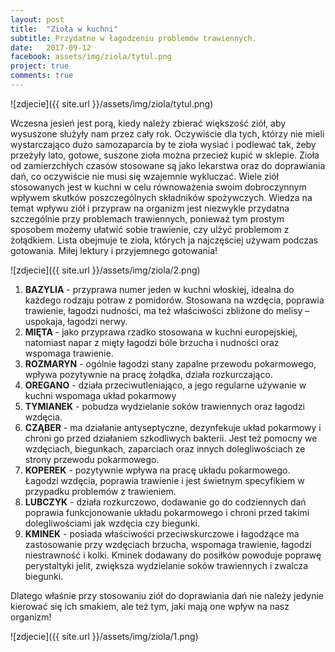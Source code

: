 ```yaml
---
layout: post
title:  "Zioła w kuchni"
subtitle: Przydatne w łagodzeniu problemów trawiennych.
date:   2017-09-12
facebook: assets/img/ziola/tytul.png
project: true
comments: true
---
```


![zdjecie]({{ site.url }}/assets/img/ziola/tytul.png)

Wczesna jesień jest porą, kiedy należy zbierać większość ziół, aby wysuszone służyły nam przez cały rok. Oczywiście dla tych, którzy nie mieli wystarczająco dużo samozaparcia by te zioła wysiać i podlewać tak, żeby przeżyły lato, gotowe, suszone zioła można przecież kupić w sklepie. Zioła od zamierzchłych czasów stosowane są jako lekarstwa oraz do doprawiania dań, co oczywiście nie musi się wzajemnie wykluczać. Wiele ziół stosowanych jest w kuchni w celu równoważenia swoim dobroczynnym wpływem skutków poszczególnych składników spożywczych. Wiedza na temat wpływu ziół i przypraw na organizm jest niezwykle przydatna szczególnie przy problemach trawiennych, ponieważ tym prostym sposobem możemy ułatwić sobie trawienie, czy ulżyć problemom z żołądkiem. Lista obejmuje te zioła, których ja najczęściej używam podczas gotowania. Miłej lektury i przyjemnego gotowania!

![zdjecie]({{ site.url }}/assets/img/ziola/2.png)

1. **BAZYLIA** - przyprawa numer jeden w kuchni włoskiej, idealna do każdego rodzaju potraw z pomidorów. Stosowana na wzdęcia, poprawia trawienie, łagodzi nudności, ma też właściwości zbliżone do melisy – uspokaja, łagodzi nerwy.
2. **MIĘTA** - jako przyprawa rzadko stosowana w kuchni europejskiej, natomiast napar z mięty łagodzi bóle brzucha i nudności oraz wspomaga trawienie.
3. **ROZMARYN** - ogólnie łagodzi stany zapalne przewodu pokarmowego, wpływa pozytywnie na pracę żołądka, działa rozkurczająco. 
4. **OREGANO** - działa przeciwutleniająco, a jego regularne używanie w kuchni wspomaga układ pokarmowy
5. **TYMIANEK** - pobudza wydzielanie soków trawiennych oraz łagodzi wzdęcia. 
6. **CZĄBER** - ma działanie antyseptyczne, dezynfekuje układ pokarmowy i chroni go przed działaniem szkodliwych bakterii. Jest też pomocny we wzdęciach, biegunkach, zaparciach oraz innych dolegliwościach ze strony przewodu pokarmowego.
7. **KOPEREK** - pozytywnie wpływa na pracę układu pokarmowego. Łagodzi wzdęcia, poprawia trawienie i jest świetnym specyfikiem w przypadku problemów z trawieniem.
8. **LUBCZYK** - działa rozkurczowo, dodawanie go do codziennych dań poprawia funkcjonowanie układu pokarmowego i chroni przed takimi dolegliwościami jak wzdęcia czy biegunki.
9. **KMINEK** - posiada właściwości przeciwskurczowe i łagodzące ma zastosowanie przy wzdęciach brzucha, wspomaga trawienie, łagodzi niestrawność i kolki. Kminek dodawany do posiłków powoduje poprawę perystaltyki jelit, zwiększa wydzielanie soków trawiennych i zwalcza biegunki. 

Dlatego właśnie przy stosowaniu ziół do doprawiania dań nie należy jedynie kierować się ich smakiem, ale też tym, jaki mają one wpływ na nasz organizm!

![zdjecie]({{ site.url }}/assets/img/ziola/1.png)